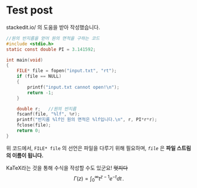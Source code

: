 # Test post
stackedit.io/ 의 도움을 받아 작성했습니다.
```c
//원의 반지름을 얻어 원의 면적을 구하는 코드
#include <stdio.h>
static const double PI = 3.141592;

int main(void)
{
	FILE* file = fopen("input.txt", "rt");
	if (file == NULL)
	{
		printf("input.txt cannot open!\n");
		return -1;
	}

	double r;	//원의 반지름
	fscanf(file, "%lf", %r);
	printf("반지름 %lf인 원의 면적은 %lf입니다.\n", r, PI*r*r);
	fclose(file);
	return 0;
}
```

위 코드에서,  `FILE* file` 의 선언은 파일을 다루기 위해 필요하며, *`file`* 은 **파일 스트림의 이름이 됩니다.**

KaTeX라는 것을 통해 수식을 작성할 수도 있군요! ~~멋지다~~
$$
\Gamma(z) = \int_0^\infty t^{z-1}e^{-t}dt\,.
$$
